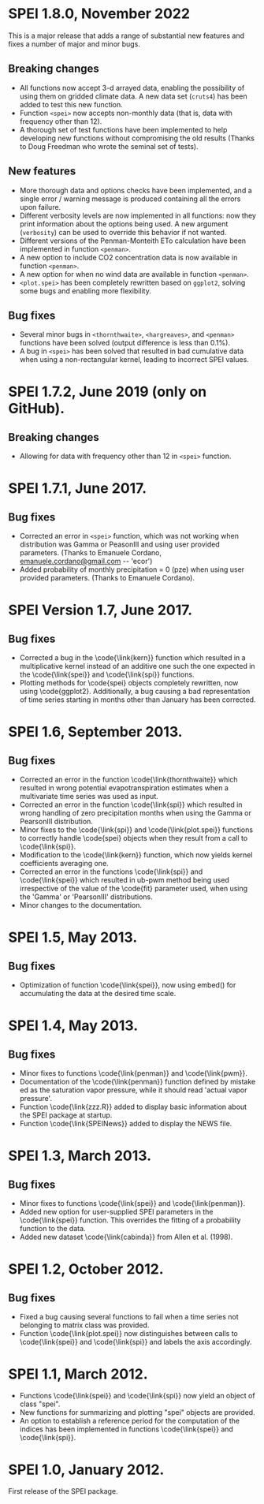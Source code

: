 # SPEI 1.8.0, November 2022

This is a major release that adds a range of substantial new features and
fixes a number of major and minor bugs.

## Breaking changes

* All functions now accept 3-d arrayed data, enabling the possibility of
  using them on gridded climate data. A new data set (`cruts4`) has been added
  to test this new function.
* Function `<spei>` now accepts non-monthly data (that is, data with frequency
  other than 12).
* A thorough set of test functions have been implemented to help developing
  new functions without compromising the old results (Thanks to Doug
  Freedman who wrote the seminal set of tests).

## New features

* More thorough data and options checks have been implemented, and a single
  error / warning message is produced containing all the errors upon failure.
* Different verbosity levels are now implemented in all functions: now they
  print information about the options being used. A new argument (`verbosity`)
  can be used to override this behavior if not wanted.
* Different versions of the Penman-Monteith ETo calculation have been 
  implemented in function `<penman>`.
* A new option to include CO2 concentration data is now available in function
  `<penman>`.
* A new option for when no wind data are available in function `<penman>`.
* `<plot.spei>` has been completely rewritten based on `ggplot2`, solving
  some bugs and enabling more flexibility.

## Bug fixes

* Several minor bugs in `<thornthwaite>`, `<hargreaves>`, and `<penman>`
  functions have been solved (output difference is less than 0.1%).
* A bug in `<spei>` has been solved that resulted in bad cumulative data when
  using a non-rectangular kernel, leading to incorrect SPEI values.


# SPEI 1.7.2, June 2019 (only on GitHub).

## Breaking changes

* Allowing for data with frequency other than 12 in `<spei>` function.


# SPEI 1.7.1, June 2017.

## Bug fixes

* Corrected an error in `<spei>` function, which was not working when
  distribution was Gamma or PeasonIII and using user provided parameters.
  (Thanks to Emanuele Cordano, emanuele.cordano@gmail.com -- 'ecor')
* Added probability of monthly precipitation = 0 (pze) when using user
  provided parameters. (Thanks to Emanuele Cordano). 


# SPEI Version 1.7, June 2017.

## Bug fixes

* Corrected a bug in the \code{\link{kern}} function which resulted in a
  multiplicative kernel instead of an additive one such the one expected in
  the \code{\link{spei}} and \code{\link{spi}} functions.
* Plotting methods for \code{spei} objects completely rewritten, now using
  \code{ggplot2}. Additionally, a bug causing a bad representation of time
  series starting in months other than January has been corrected.


# SPEI 1.6, September 2013.

## Bug fixes

* Corrected an error in the function \code{\link{thornthwaite}} which resulted
  in wrong potential evapotranspiration estimates when a multivariate time
  series was used as input.
* Corrected an error in the function \code{\link{spi}} which resulted in wrong
  handling of zero precipitation months when using the Gamma or PearsonIII
  distribution.
* Minor fixes to the \code{\link{spi}} and \code{\link{plot.spei}} functions
  to correctly handle \code{spei} objects when they result from a call to
  \code{\link{spi}}.
* Modification to the \code{\link{kern}} function, which now yields kernel
  coefficients averaging one.
* Corrected an error in the functions \code{\link{spi}} and \code{\link{spei}}
  which resulted in ub-pwm method being used irrespective of the value of the
  \code{fit} parameter used, when using the 'Gamma' or 'PearsonIII' distributions.
* Minor changes to the documentation.


# SPEI 1.5, May 2013.

## Bug fixes

* Optimization of function \code{\link{spei}}, now using embed() for
  accumulating the data at the desired time scale.


# SPEI 1.4, May 2013.

## Bug fixes

* Minor fixes to functions \code{\link{penman}} and \code{\link{pwm}}.
* Documentation of the \code{\link{penman}} function defined by mistake ed as
  the saturation vapor pressure, while it should read 'actual vapor pressure'.
* Function \code{\link{zzz.R}} added to display basic information about the
  SPEI package at startup.
* Function \code{\link{SPEINews}} added to display the NEWS file.


# SPEI 1.3, March 2013.

## Bug fixes

* Minor fixes to functions \code{\link{spei}} and \code{\link{penman}}.
* Added new option for user-supplied SPEI parameters in the \code{\link{spei}}
  function. This overrides the fitting of a probability function to the data.
* Added new dataset \code{\link{cabinda}} from Allen et al. (1998).


# SPEI 1.2, October 2012.

## Bug fixes

* Fixed a bug causing several functions to fail when a time series not
  belonging to matrix class was provided.
* Function \code{\link{plot.spei}} now distinguishes between calls to
  \code{\link{spei}} and \code{\link{spi}} and labels the axis accordingly.


# SPEI 1.1, March 2012.

* Functions \code{\link{spei}} and \code{\link{spi}} now yield an object of
  class "spei".
* New functions for summarizing and plotting "spei" objects are provided.
* An option to establish a reference period for the computation of the indices
  has been implemented in functions \code{\link{spei}} and \code{\link{spi}}.


# SPEI 1.0, January 2012.

First release of the SPEI package.
